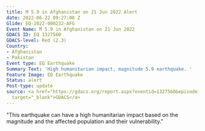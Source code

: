 ```yaml
---
title: M 5.9 in Afghanistan on 21 Jun 2022 Alert
date: 2022-06-22 09:27:00 Z
Glide: EQ-2022-000232-AFG
Event Name: M 5.9 in Afghanistan on 21 Jun 2022
GDACS ID: EQ 1327560
GDACS-level: Red (2.3)
Country:
- Afghanistan
- Pakistan
Event type: EQ Earthquake
Summary Text: 'High humanitarian impact, magnitude 5.9 earthquake. '
Feature Image: EQ Earthquake
Status: alert
Post-type: update
source: <a href="https://gdacs.org/report.aspx?eventid=1327560&episodeid=1449790&eventtype=EQ"
  target="_blank">GDACS</a>
---
```


"This earthquake can have a high humanitarian impact based on the magnitude and the affected population and their vulnerability."